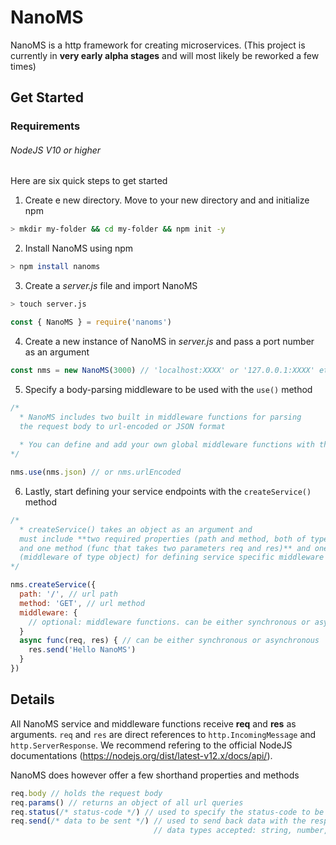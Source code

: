 # NanoMS
NanoMS is a http framework for creating microservices.
(This project is currently in **very early alpha stages** and will most likely be reworked a few times)

## Get Started
### Requirements
###### NodeJS V10 or higher

Here are six quick steps to get started

1. Create e new directory. Move to your new directory and and initialize npm
```bash
> mkdir my-folder && cd my-folder && npm init -y
```
2. Install NanoMS using npm
```bash
> npm install nanoms
```
3. Create a _server.js_ file and import NanoMS
```bash
> touch server.js
```
```javascript
const { NanoMS } = require('nanoms')
```
4. Create a new instance of NanoMS in _server.js_ and pass a port number as an argument
```javascript
const nms = new NanoMS(3000) // 'localhost:XXXX' or '127.0.0.1:XXXX' etc can also be used if host needs to be specified
```
5. Specify a body-parsing middleware to be used with the `use()` method
```javascript
/*
  * NanoMS includes two built in middleware functions for parsing 
  the request body to url-encoded or JSON format
  
  * You can define and add your own global middleware functions with the use() method
*/

nms.use(nms.json) // or nms.urlEncoded
```

6. Lastly, start defining your service endpoints with the `createService()` method
```javascript
/*
  * createService() takes an object as an argument and 
  must include **two required properties (path and method, both of type 'string') 
  and one method (func that takes two parameters req and res)** and one optional property
  (middleware of type object) for defining service specific middleware functions.
*/

nms.createService({
  path: '/', // url path
  method: 'GET', // url method
  middleware: {
    // optional: middleware functions. can be either synchronous or asynchronous
  }
  async func(req, res) { // can be either synchronous or asynchronous
    res.send('Hello NanoMS')
  }
})
```

## Details
All NanoMS service and middleware functions receive **req** and **res** as arguments. 
`req` and `res` are direct references to `http.IncomingMessage` and `http.ServerResponse`. We recommend refering to the official NodeJS documentations (https://nodejs.org/dist/latest-v12.x/docs/api/).

NanoMS does however offer a few shorthand properties and methods
```javascript
req.body // holds the request body
req.params() // returns an object of all url queries
req.status(/* status-code */) // used to specify the status-code to be returned. defaults to 200. returns req.
req.send(/* data to be sent */) // used to send back data with the response.
                                // data types accepted: string, number, object, Buffer...
```
